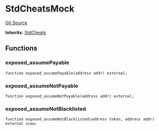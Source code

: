 # StdCheatsMock
[Git Source](https://github.com/dustinstacy/boncurs/blob/7928cae257b46ede89b50d06eaae18601fcd0340/lib/forge-std/test/StdCheats.t.sol)

**Inherits:**
[StdCheats](/lib/forge-std/src/StdCheats.sol/abstract.StdCheats.md)


## Functions
### exposed_assumePayable


```solidity
function exposed_assumePayable(address addr) external;
```

### exposed_assumeNotPayable


```solidity
function exposed_assumeNotPayable(address addr) external;
```

### exposed_assumeNotBlacklisted


```solidity
function exposed_assumeNotBlacklisted(address token, address addr) external view;
```

